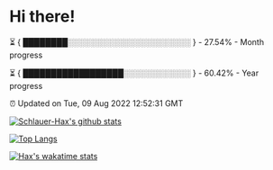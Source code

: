 # Hi there!

⏳ { ████████░░░░░░░░░░░░░░░░░░░░░░ } - 27.54% - Month progress

⏳ { ██████████████████░░░░░░░░░░░░ } - 60.42% - Year progress

⏰ Updated on Tue, 09 Aug 2022 12:52:31 GMT


[![Schlauer-Hax's github stats](https://github-readme-stats.vercel.app/api?username=Schlauer-Hax&show_icons=true&theme=dark&count_private=true)](https://github.com/Schlauer-Hax)


[![Top Langs](https://github-readme-stats.vercel.app/api/top-langs/?username=Schlauer-Hax&layout=compact&theme=dark)](https://github.com/Schlauer-Hax?tab=repositories)


[![Hax's wakatime stats](https://github-readme-stats.vercel.app/api/wakatime?username=Hax&theme=dark)](https://wakatime.com/@Hax)

